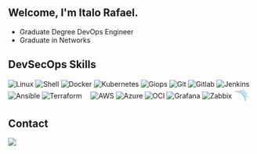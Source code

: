 ## Welcome, I'm Italo Rafael.
- Graduate Degree DevOps Engineer
- Graduate in Networks<br>

## DevSecOps Skills
  
<div style="display: _block">
  <img align="center" alt="Linux" height="30" width="40" src="https://cdn.jsdelivr.net/gh/devicons/devicon/icons/linux/linux-original.svg" />
  <img align="center" alt="Shell" height="30" width="40" src="https://www.vectorlogo.zone/logos/gnu_bash/gnu_bash-official.svg" />
  <img align="center" alt="Docker" height="30" width="40" src="https://cdn.jsdelivr.net/gh/devicons/devicon/icons/docker/docker-original-wordmark.svg" />
  <img align="center" alt="Kubernetes" height="30" width="40" src="https://cdn.jsdelivr.net/gh/devicons/devicon/icons/kubernetes/kubernetes-plain.svg" />   
  <img align="center" alt="Giops" height="30" width="40" src="https://www.vectorlogo.zone/logos/argoprojio/argoprojio-icon.svg" />       
  <img align="center" alt="Git" height="30" width="40" src="https://www.vectorlogo.zone/logos/git-scm/git-scm-icon.svg"> 
  <img align="center" alt="Gitlab" height="30" width="40" src="https://www.vectorlogo.zone/logos/gitlab/gitlab-tile.svg"/> 
  <img align="center" alt="Jenkins" height="30" width="40" src="https://www.vectorlogo.zone/logos/jenkins/jenkins-icon.svg" /> 
  <img align="center" alt="Ansible" height="30" width="40" src="https://www.vectorlogo.zone/logos/ansible/ansible-icon.svg"> 
  <img align="center" alt="Terraform" height="27" width="25" src="https://www.vectorlogo.zone/logos/terraformio/terraformio-icon.svg">
  &emsp;<img align="center" alt="AWS" height="25" width="25" src="https://www.vectorlogo.zone/logos/amazon_aws/amazon_aws-icon.svg">
  <img align="center" alt="Azure" height="30" width="40" src="https://www.vectorlogo.zone/logos/microsoft_azure/microsoft_azure-icon.svg"/>
  <img align="center" alt="OCI" height="25" width="25" src="https://www.vectorlogo.zone/logos/oracle/oracle-icon.svg"/>
  <img align="center" alt="Grafana" height="25" width="25" src="https://www.vectorlogo.zone/logos/grafana/grafana-icon.svg"/>
  <img align="center" alt="Zabbix" height="25" width="25" src="https://www.vectorlogo.zone/logos/zabbix/zabbix-icon.svg"/>
  <img align="center" alt="Sonarqube" height="30" width="30" src="https://github.com/actions/starter-workflows/blob/main/icons/sonarqube.svg"/>
</div>

## Contact
<div> 
  <a href="https://www.linkedin.com/in/italorafaeltavares" target="_blank"><img src="https://img.shields.io/badge/-LinkedIn-%230077B5?style=for-the-badge&logo=linkedin&logoColor=white" target="_blank"></a> 
